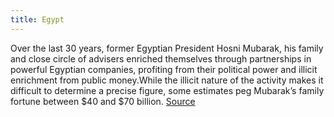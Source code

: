 ```yaml
---
title: Egypt
---
```

Over the last 30 years, former Egyptian President Hosni Mubarak, his family
and close circle of advisers enriched themselves through partnerships in
powerful Egyptian companies, profiting from their political power and illicit
enrichment from public money.While the illicit nature of the activity makes it 
difficult to determine a precise figure, some estimates peg Mubarak’s family 
fortune between $40 and $70 billion. [Source](https://money.usnews.com/money/blogs/flowchart/2011/02/11/how-hosni-mubarak-got-filthy-rich)
